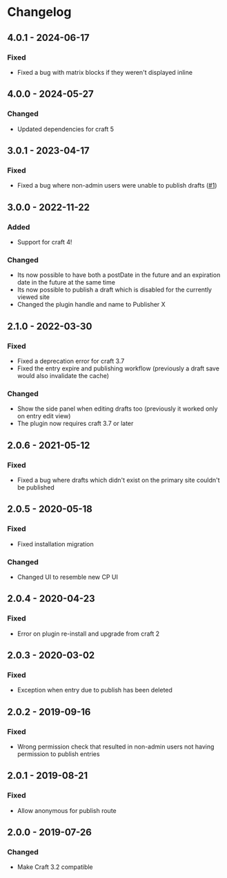 # Changelog

## 4.0.1 - 2024-06-17
### Fixed
- Fixed a bug with matrix blocks if they weren't displayed inline

## 4.0.0 - 2024-05-27
### Changed
- Updated dependencies for craft 5

## 3.0.1 - 2023-04-17
### Fixed
- Fixed a bug where non-admin users were unable to publish drafts ([#1](https://github.com/Goldinteractive/craft-publisher/issues/1))

## 3.0.0 - 2022-11-22
### Added
- Support for craft 4!

### Changed
- Its now possible to have both a postDate in the future and an expiration date in the future at the same time
- Its now possible to publish a draft which is disabled for the currently viewed site
- Changed the plugin handle and name to Publisher X

## 2.1.0 - 2022-03-30
### Fixed
- Fixed a deprecation error for craft 3.7
- Fixed the entry expire and publishing workflow (previously a draft save would also invalidate the cache)

### Changed
- Show the side panel when editing drafts too (previously it worked only on entry edit view)
- The plugin now requires craft 3.7 or later

## 2.0.6 - 2021-05-12
### Fixed
- Fixed a bug where drafts which didn't exist on the primary site couldn't be published

## 2.0.5 - 2020-05-18
### Fixed
- Fixed installation migration

### Changed
- Changed UI to resemble new CP UI

## 2.0.4 - 2020-04-23
### Fixed
- Error on plugin re-install and upgrade from craft 2

## 2.0.3 - 2020-03-02
### Fixed
- Exception when entry due to publish has been deleted

## 2.0.2 - 2019-09-16
### Fixed
- Wrong permission check that resulted in non-admin users not having permission to publish entries

## 2.0.1 - 2019-08-21
### Fixed
- Allow anonymous for publish route

## 2.0.0 - 2019-07-26
### Changed
- Make Craft 3.2 compatible
